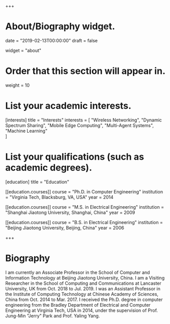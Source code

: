+++
# About/Biography widget.

date = "2019-02-13T00:00:00"
draft = false

widget = "about"

# Order that this section will appear in.
weight = 10

# List your academic interests.
[interests]
  title = "Interests"
  interests = [
    "Wireless Networking",
    "Dynamic Spectrum Sharing",
    "Mobile Edge Computing",
    "Multi-Agent Systems",
    "Machine Learning"    
  ]

# List your qualifications (such as academic degrees).
[education]
  title = "Education"

[[education.courses]]
  course = "Ph.D. in Computer Engineering"
  institution = "Virginia Tech, Blacksburg, VA, USA"
  year = 2014

[[education.courses]]
  course = "M.S. in Electrical Engineering"
  institution = "Shanghai Jiaotong University, Shanghai, China"
  year = 2009

[[education.courses]]
  course = "B.S. in Electrical Engineering"
  institution = "Beijing Jiaotong University, Beijing, China"
  year = 2006
 
+++

# Biography

I am currently an Associate Professor in the School of Computer and Information Technology at Beijing Jiaotong University, China. I am a Visiting Researcher in the School of Computing and Communications at Lancaster University, UK from Oct. 2018 to Jul. 2019. I was an Assistant Professor in the Institute of Computing Technology at Chinese Academy of Sciences, China from Oct. 2014 to Mar. 2017. I received the Ph.D. degree in computer engineering from the Bradley Department of Electrical and Computer Engineering at Virginia Tech, USA in 2014, under the supervision of Prof. Jung-Min "Jerry" Park and Prof. Yaling Yang. 

 
